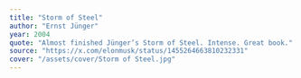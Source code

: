 ```yaml
---
title: "Storm of Steel"
author: "Ernst Jünger"
year: 2004
quote: "Almost finished Jünger’s Storm of Steel. Intense. Great book."
source: "https://x.com/elonmusk/status/1455264663810232331"
cover: "/assets/cover/Storm of Steel.jpg"
---
```


